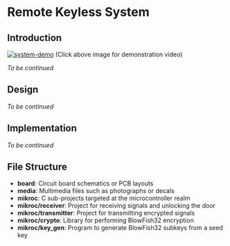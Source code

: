 # Remote Keyless System #

## Introduction ##

[![system-demo](http://code.digital-static.net/remote-keyless-system/raw/tip/media/system-full.jpg)](http://www.youtube.com/watch?v=MCNyj44IE78)
(Click above image for demonstration video)

*To be continued*


## Design ##

*To be continued*


## Implementation ##

*To be continued*


## File Structure ##

* **board**: Circuit board schematics or PCB layouts
* **media**: Multimedia files such as photographs or decals
* **mikroc**: C sub-projects targeted at the microcontroller realm
* **mikroc/receiver**: Project for receiving signals and unlocking the door
* **mikroc/transmitter**: Project for transmitting encrypted signals
* **mikroc/crypto**: Library for performing BlowFish32 encryption
* **mikroc/key_gen**: Program to generate BlowFish32 subkeys from a seed key
